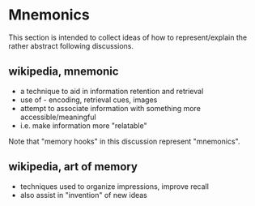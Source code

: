 
<!-- ======================================================================= -->
# Mnemonics

This section is intended to collect ideas of how to represent/explain the
rather abstract following discussions.

<!-- ======================================================================= -->
## wikipedia, mnemonic

* a technique to aid in information retention and retrieval
* use of - encoding, retrieval cues, images
* attempt to associate information with something more accessible/meaningful
* i.e. make information more "relatable"

Note that "memory hooks" in this discussion represent "mnemonics".

<!-- ======================================================================= -->
## wikipedia, art of memory

* techniques used to organize impressions, improve recall
* also assist in "invention" of new ideas
